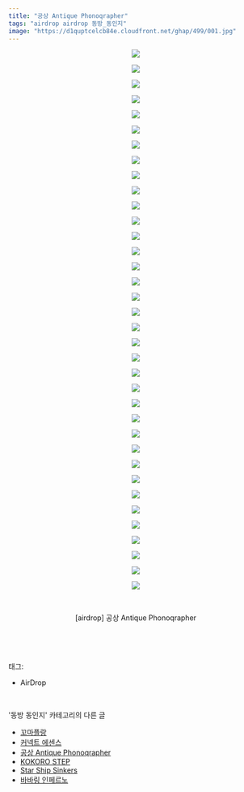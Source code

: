 ```yaml
---
title: "공상 Antique Phonoqrapher"
tags: "airdrop airdrop 동방_동인지"
image: "https://d1quptcelcb84e.cloudfront.net/ghap/499/001.jpg"
---
```

<div class="article">
<p style="text-align: center; clear: none; float: none;"><img src="{{ site.imgserver8 }}/ghap/499/001.jpg"/></p>
<p style="text-align: center; clear: none; float: none;"><img src="{{ site.imgserver8 }}/ghap/499/002.jpg"/></p>
<p style="text-align: center; clear: none; float: none;"><img src="{{ site.imgserver8 }}/ghap/499/003.jpg"/></p>
<p style="text-align: center; clear: none; float: none;"><img src="{{ site.imgserver8 }}/ghap/499/004.jpg"/></p>
<p style="text-align: center; clear: none; float: none;"><img src="{{ site.imgserver8 }}/ghap/499/005.jpg"/></p>
<p style="text-align: center; clear: none; float: none;"><img src="{{ site.imgserver8 }}/ghap/499/006.jpg"/></p>
<p style="text-align: center; clear: none; float: none;"><img src="{{ site.imgserver8 }}/ghap/499/007.jpg"/></p>
<p style="text-align: center; clear: none; float: none;"><img src="{{ site.imgserver8 }}/ghap/499/008.jpg"/></p>
<p style="text-align: center; clear: none; float: none;"><img src="{{ site.imgserver8 }}/ghap/499/009.jpg"/></p>
<p style="text-align: center; clear: none; float: none;"><img src="{{ site.imgserver8 }}/ghap/499/010.jpg"/></p>
<p style="text-align: center; clear: none; float: none;"><img src="{{ site.imgserver8 }}/ghap/499/011.jpg"/></p>
<p style="text-align: center; clear: none; float: none;"><img src="{{ site.imgserver8 }}/ghap/499/012.jpg"/></p>
<p style="text-align: center; clear: none; float: none;"><img src="{{ site.imgserver8 }}/ghap/499/013.jpg"/></p>
<p style="text-align: center; clear: none; float: none;"><img src="{{ site.imgserver8 }}/ghap/499/014.jpg"/></p>
<p style="text-align: center; clear: none; float: none;"><img src="{{ site.imgserver8 }}/ghap/499/015.jpg"/></p>
<p style="text-align: center; clear: none; float: none;"><img src="{{ site.imgserver8 }}/ghap/499/016.jpg"/></p>
<p style="text-align: center; clear: none; float: none;"><img src="{{ site.imgserver8 }}/ghap/499/017.jpg"/></p>
<p style="text-align: center; clear: none; float: none;"><img src="{{ site.imgserver8 }}/ghap/499/018.jpg"/></p>
<p style="text-align: center; clear: none; float: none;"><img src="{{ site.imgserver8 }}/ghap/499/019.jpg"/></p>
<p style="text-align: center; clear: none; float: none;"><img src="{{ site.imgserver8 }}/ghap/499/020.jpg"/></p>
<p style="text-align: center; clear: none; float: none;"><img src="{{ site.imgserver8 }}/ghap/499/021.jpg"/></p>
<p style="text-align: center; clear: none; float: none;"><img src="{{ site.imgserver8 }}/ghap/499/022.jpg"/></p>
<p style="text-align: center; clear: none; float: none;"><img src="{{ site.imgserver8 }}/ghap/499/023.jpg"/></p>
<p style="text-align: center; clear: none; float: none;"><img src="{{ site.imgserver8 }}/ghap/499/024.jpg"/></p>
<p style="text-align: center; clear: none; float: none;"><img src="{{ site.imgserver8 }}/ghap/499/025.jpg"/></p>
<p style="text-align: center; clear: none; float: none;"><img src="{{ site.imgserver8 }}/ghap/499/026.jpg"/></p>
<p style="text-align: center; clear: none; float: none;"><img src="{{ site.imgserver8 }}/ghap/499/027.jpg"/></p>
<p style="text-align: center; clear: none; float: none;"><img src="{{ site.imgserver8 }}/ghap/499/028.jpg"/></p>
<p style="text-align: center; clear: none; float: none;"><img src="{{ site.imgserver8 }}/ghap/499/029.jpg"/></p>
<p style="text-align: center; clear: none; float: none;"><img src="{{ site.imgserver8 }}/ghap/499/030.jpg"/></p>
<p style="text-align: center; clear: none; float: none;"><img src="{{ site.imgserver8 }}/ghap/499/031.jpg"/></p>
<p style="text-align: center; clear: none; float: none;"><img src="{{ site.imgserver8 }}/ghap/499/032.jpg"/></p>
<p style="text-align: center; clear: none; float: none;"><img src="{{ site.imgserver8 }}/ghap/499/033.jpg"/></p>
<p style="text-align: center; clear: none; float: none;"><img src="{{ site.imgserver8 }}/ghap/499/034.jpg"/></p>
<p style="text-align: center; clear: none; float: none;"><img src="{{ site.imgserver8 }}/ghap/499/035.jpg"/></p>
<p style="text-align: center; clear: none; float: none;"><img src="{{ site.imgserver8 }}/ghap/499/036.jpg"/></p>
<p style="text-align: center; clear: none; float: none;"><br/></p>
<p style="text-align: center; clear: none; float: none;">[airdrop] 공상 Antique Phonoqrapher</p>
<p><br/></p>
</div><br/>
<div class="tagTrail">
<p>태그: </p>
<ul>
<li>AirDrop</li>
</ul>
</div><br/>
<div class="another">
<p>'동방 동인지' 카테고리의 다른 글</p>
<ul>
<li><a href="/ghap_501">꼬마플랑</a></li>
<li><a href="/ghap_500">커넥트 에센스</a></li>
<li><a href="/ghap_499">공상 Antique Phonoqrapher</a></li>
<li><a href="/ghap_498">KOKORO STEP</a></li>
<li><a href="/ghap_497">Star Ship Sinkers</a></li>
<li><a href="/ghap_496">바바링 인페르노</a></li>
</ul>
</div><br/>
<div class="cb_module cb_fluid">
<div class="cb_wrt cb_profile">
</div><!-- commentList close -->
</div><br/>
